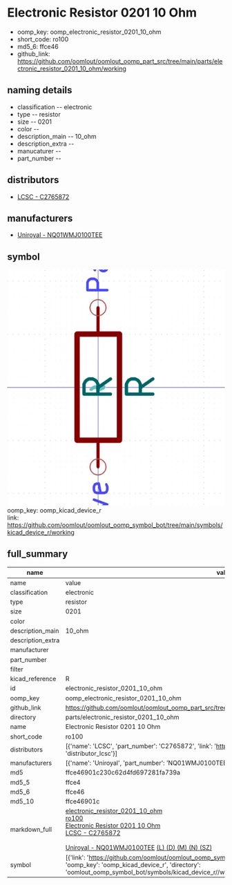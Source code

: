 # Electronic Resistor 0201 10 Ohm

  
* oomp_key: oomp_electronic_resistor_0201_10_ohm 
* short_code: ro100
* md5_6: ffce46  
* github_link: https://github.com/oomlout/oomlout_oomp_part_src/tree/main/parts/electronic_resistor_0201_10_ohm/working  
## naming details
* classification -- electronic
* type -- resistor
* size -- 0201
* color -- 
* description_main -- 10_ohm
* description_extra -- 
* manucaturer -- 
* part_number -- 

## distributors
* [LCSC - C2765872](https://lcsc.com/product-detail/C2765872.html)  

## manufacturers
* [Uniroyal - NQ01WMJ0100TEE]()  

## symbol

![](symbol/0/working/working_600.png)  
oomp_key: oomp_kicad_device_r  
link: https://github.com/oomlout/oomlout_oomp_symbol_bot/tree/main/symbols/kicad_device_r/working  


## full_summary
| name | value | 
| --- | --- | 
| name | value | 
| classification | electronic | 
| type | resistor | 
| size | 0201 | 
| color |  | 
| description_main | 10_ohm | 
| description_extra |  | 
| manufacturer |  | 
| part_number |  | 
| filter |  | 
| kicad_reference | R | 
| id | electronic_resistor_0201_10_ohm | 
| oomp_key | oomp_electronic_resistor_0201_10_ohm | 
| github_link | https://github.com/oomlout/oomlout_oomp_part_src/tree/main/parts/electronic_resistor_0201_10_ohm/working | 
| directory | parts/electronic_resistor_0201_10_ohm | 
| name | Electronic Resistor 0201 10 Ohm | 
| short_code | ro100 | 
| distributors | [{'name': 'LCSC', 'part_number': 'C2765872', 'link': 'https://lcsc.com/product-detail/C2765872.html', 'id': 'distributor_lcsc'}] | 
| manufacturers | [{'name': 'Uniroyal', 'part_number': 'NQ01WMJ0100TEE', 'link': '', 'id': 'manufacturer_uniroyal'}] | 
| md5 | ffce46901c230c62d4fd697281fa739a | 
| md5_5 | ffce4 | 
| md5_6 | ffce46 | 
| md5_10 | ffce46901c | 
| markdown_full | [electronic_resistor_0201_10_ohm](https://github.com/oomlout/oomlout_oomp_part_src/tree/main/parts/electronic_resistor_0201_10_ohm/working)<br>[ro100](https://github.com/oomlout/oomlout_oomp_part_src/tree/main/parts/electronic_resistor_0201_10_ohm/working)<br>[Electronic Resistor 0201 10 Ohm](https://github.com/oomlout/oomlout_oomp_part_src/tree/main/parts/electronic_resistor_0201_10_ohm/working)<br>[LCSC - C2765872<br>](https://lcsc.com/product-detail/C2765872.html)<br>[Uniroyal - NQ01WMJ0100TEE]() [(L)  ](https://www.lcsc.com/search?q=NQ01WMJ0100TEE)[(D)  ](https://www.digikey.com/en/products?keywords=NQ01WMJ0100TEE)[(M)  ](https://www.mouser.com/Search/Refine?Keyword=NQ01WMJ0100TEE)[(N)  ](https://www.newark.com/search?st=NQ01WMJ0100TEE)[(SZ)  ](https://so.szlcsc.com/global.html?k=NQ01WMJ0100TEE)<br> | 
| symbol | [{'link': 'https://github.com/oomlout/oomlout_oomp_symbol_bot/tree/main/symbols/kicad_device_r', 'oomp_key': 'oomp_kicad_device_r', 'directory': 'oomlout_oomp_symbol_bot/symbols/kicad_device_r//working/working.kicad_sym'}] | 
